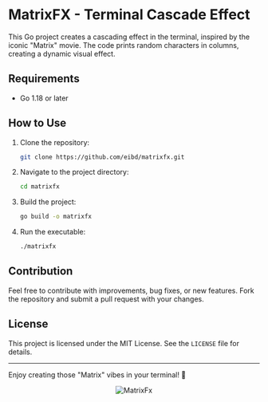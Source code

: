 # MatrixFX - Terminal Cascade Effect

This Go project creates a cascading effect in the terminal, inspired by the iconic "Matrix" movie. The code prints random characters in columns, creating a dynamic visual effect.

## Requirements

- Go 1.18 or later

## How to Use

1. Clone the repository:
    ```sh
    git clone https://github.com/eibd/matrixfx.git
    ```

2. Navigate to the project directory:
    ```sh
    cd matrixfx
    ```

3. Build the project:
    ```sh
    go build -o matrixfx
    ```

4. Run the executable:
    ```sh
    ./matrixfx
    ```

## Contribution

Feel free to contribute with improvements, bug fixes, or new features. Fork the repository and submit a pull request with your changes.

## License

This project is licensed under the MIT License. See the `LICENSE` file for details.

---

Enjoy creating those "Matrix" vibes in your terminal! 🚀


<p align="center">
  <img src="https://github.com/user-attachments/assets/68bf259f-be88-416b-9002-563d34bc17dd" alt="MatrixFx">
</p>



